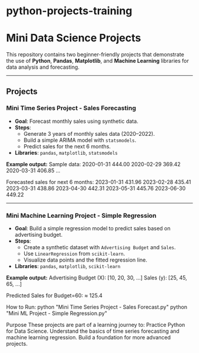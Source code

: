 # python-projects-training

# Mini Data Science Projects

This repository contains two beginner-friendly projects that demonstrate the use of **Python**, **Pandas**, **Matplotlib**, and **Machine Learning** libraries for data analysis and forecasting.

---

## Projects

### Mini Time Series Project - Sales Forecasting
- **Goal**: Forecast monthly sales using synthetic data.
- **Steps**:
  - Generate 3 years of monthly sales data (2020–2022).
  - Build a simple ARIMA model with `statsmodels`.
  - Predict sales for the next 6 months.
- **Libraries**: `pandas`, `matplotlib`, `statsmodels`

**Example output:**
Sample data:
2020-01-31 444.00
2020-02-29 369.42
2020-03-31 406.85
...

Forecasted sales for next 6 months:
2023-01-31 431.96
2023-02-28 435.41
2023-03-31 438.86
2023-04-30 442.31
2023-05-31 445.76
2023-06-30 449.22

---

### Mini Machine Learning Project - Simple Regression
- **Goal**: Build a simple regression model to predict sales based on advertising budget.
- **Steps**:
  - Create a synthetic dataset with `Advertising Budget` and `Sales`.
  - Use `LinearRegression` from `scikit-learn`.
  - Visualize data points and the fitted regression line.
- **Libraries**: `pandas`, `matplotlib`, `scikit-learn`

**Example output:**
Advertising Budget (X): [10, 20, 30, ...]
Sales (y): [25, 45, 65, ...]

Predicted Sales for Budget=60:
≈ 125.4

How to Run:
python "Mini Time Series Project - Sales Forecast.py"
python "Mini ML Project - Simple Regression.py"

Purpose
These projects are part of a learning journey to:
Practice Python for Data Science.
Understand the basics of time series forecasting and machine learning regression.
Build a foundation for more advanced projects.
